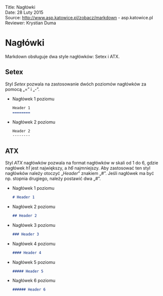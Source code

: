 Title: 		Nagłówki  
Date: 		28 Luty 2015  
Source:     http://www.asp.katowice.pl/zobacz/markdown - asp.katowice.pl  
Reviewer:	Krystian Duma  

# Nagłówki

Markdown obsługuje dwa style nagłówków: Setex i ATX. 

## Setex
Styl *Setex* pozwala na zastosowanie dwóch poziomów nagłówków za pomocą „=” i „-”.

- Nagłówek 1 poziomu

    ```markdown
    Header 1 
    ========
    ```

- Nagłówek 2 poziomu

    ```markdown
    Header 2 
    --------
    ```
    
## ATX

Styl *ATX* nagłówków pozwala na format nagłówków w skali od 1 do 6, 
gdzie nagłówek *h1* jest największy, a *h6* najmniejszy. 
Aby zastosować ten styl nagłówków należy otoczyć „*Header*” znakiem „#”. 
Jeśli nagłówek ma być np. stopnia drugiego, należy postawić dwa „#”.

- Nagłówek 1 poziomu

    ```markdown
    # Header 1
    ```

- Nagłówek 2 poziomu

    ```markdown
    ## Header 2
    ```

- Nagłówek 3 poziomu

    ```markdown
    ### Header 3
    ```

- Nagłówek 4 poziomu

    ```markdown
    #### Header 4
    ```

- Nagłówek 5 poziomu

    ```markdown
    ##### Header 5
    ```

- Nagłówek 6 poziomu

    ```markdown
    ###### Header 6
    ```